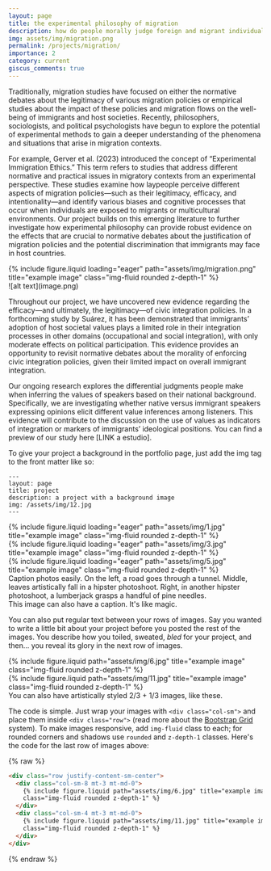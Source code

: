 ```yaml
---
layout: page
title: the experimental philosophy of migration
description: how do people morally judge foreign and migrant individuals?
img: assets/img/migration.png
permalink: /projects/migration/
importance: 2
category: current
giscus_comments: true
---
```


Traditionally, migration studies have focused on either the normative debates about the legitimacy of various migration policies or empirical studies about the impact of these policies and migration flows on the well-being of immigrants and host societies. Recently, philosophers, sociologists, and political psychologists have begun to explore the potential of experimental methods to gain a deeper understanding of the phenomena and situations that arise in migration contexts.

For example, Gerver et al. (2023) introduced the concept of “Experimental Immigration Ethics.” This term refers to studies that address different normative and practical issues in migratory contexts from an experimental perspective. These studies examine how laypeople perceive different aspects of migration policies—such as their legitimacy, efficacy, and intentionality—and identify various biases and cognitive processes that occur when individuals are exposed to migrants or multicultural environments.
Our project builds on this emerging literature to further investigate how experimental philosophy can provide robust evidence on the effects that are crucial to normative debates about the justification of migration policies and the potential discrimination that immigrants may face in host countries.

<div class="row">
    <div class="col-sm mt-3 mt-md-0">
        {% include figure.liquid loading="eager" path="assets/img/migration.png" title="example image" class="img-fluid rounded z-depth-1" %}
    </div>
</div>
![alt text](image.png)

Throughout our project, we have uncovered new evidence regarding the efficacy—and ultimately, the legitimacy—of civic integration policies. In a forthcoming study by Suárez, it has been demonstrated that immigrants’ adoption of host societal values plays a limited role in their integration processes in other domains (occupational and social integration), with only moderate effects on political participation. This evidence provides an opportunity to revisit normative debates about the morality of enforcing civic integration policies, given their limited impact on overall immigrant integration.

Our ongoing research explores the differential judgments people make when inferring the values of speakers based on their national background. Specifically, we are investigating whether native versus immigrant speakers expressing opinions elicit different value inferences among listeners. This evidence will contribute to the discussion on the use of values as indicators of integration or markers of immigrants’ ideological positions. You can find a preview of our study here [LINK a estudio].

To give your project a background in the portfolio page, just add the img tag to the front matter like so:

    ---
    layout: page
    title: project
    description: a project with a background image
    img: /assets/img/12.jpg
    ---

<div class="row">
    <div class="col-sm mt-3 mt-md-0">
        {% include figure.liquid loading="eager" path="assets/img/1.jpg" title="example image" class="img-fluid rounded z-depth-1" %}
    </div>
    <div class="col-sm mt-3 mt-md-0">
        {% include figure.liquid loading="eager" path="assets/img/3.jpg" title="example image" class="img-fluid rounded z-depth-1" %}
    </div>
    <div class="col-sm mt-3 mt-md-0">
        {% include figure.liquid loading="eager" path="assets/img/5.jpg" title="example image" class="img-fluid rounded z-depth-1" %}
    </div>
</div>
<div class="caption">
    Caption photos easily. On the left, a road goes through a tunnel. Middle, leaves artistically fall in a hipster photoshoot. Right, in another hipster photoshoot, a lumberjack grasps a handful of pine needles.
</div>

<div class="caption">
    This image can also have a caption. It's like magic.
</div>

You can also put regular text between your rows of images.
Say you wanted to write a little bit about your project before you posted the rest of the images.
You describe how you toiled, sweated, _bled_ for your project, and then... you reveal its glory in the next row of images.

<div class="row justify-content-sm-center">
    <div class="col-sm-8 mt-3 mt-md-0">
        {% include figure.liquid path="assets/img/6.jpg" title="example image" class="img-fluid rounded z-depth-1" %}
    </div>
    <div class="col-sm-4 mt-3 mt-md-0">
        {% include figure.liquid path="assets/img/11.jpg" title="example image" class="img-fluid rounded z-depth-1" %}
    </div>
</div>
<div class="caption">
    You can also have artistically styled 2/3 + 1/3 images, like these.
</div>

The code is simple.
Just wrap your images with `<div class="col-sm">` and place them inside `<div class="row">` (read more about the <a href="https://getbootstrap.com/docs/4.4/layout/grid/">Bootstrap Grid</a> system).
To make images responsive, add `img-fluid` class to each; for rounded corners and shadows use `rounded` and `z-depth-1` classes.
Here's the code for the last row of images above:

{% raw %}

```html
<div class="row justify-content-sm-center">
  <div class="col-sm-8 mt-3 mt-md-0">
    {% include figure.liquid path="assets/img/6.jpg" title="example image"
    class="img-fluid rounded z-depth-1" %}
  </div>
  <div class="col-sm-4 mt-3 mt-md-0">
    {% include figure.liquid path="assets/img/11.jpg" title="example image"
    class="img-fluid rounded z-depth-1" %}
  </div>
</div>
```

{% endraw %}
